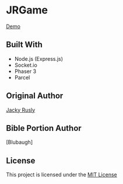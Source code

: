 # JRGame

<a href="https://bible-learning.herokuapp.com/">Demo</a>

## Built With
- Node.js (Express.js)
- Socket.io
- Phaser 3
- Parcel

## Original Author
[Jacky Rusly](https://www.jackyrusly.web.id)

## Bible Portion Author
[Blubaugh]

## License
This project is licensed under the [MIT License](https://opensource.org/licenses/MIT)
